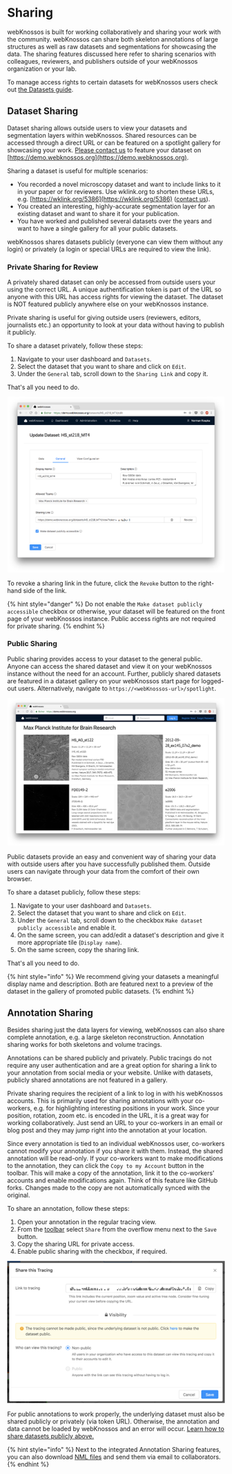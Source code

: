 # Sharing

webKnossos is built for working collaboratively and sharing your work with the community. webKnossos can share both skeleton annotations of large structures as well as raw datasets and segmentations for showcasing the data. The sharing features discussed here refer to sharing scenarios with colleagues, reviewers, and publishers outside of your webKnossos organization or your lab.

To manage access rights to certain datasets for webKnossos users check out [the Datasets guide](datasets.md#dataset-permissions).

## Dataset Sharing

Dataset sharing allows outside users to view your datasets and segmentation layers within webKnossos. Shared resources can be accessed through a direct URL or can be featured on a spotlight gallery for showcasing your work. [Please contact us](mailto:hello@scalableminds.com) to feature your dataset on [https://demo.webknossos.org](https://demo.webknossos.org).

Sharing a dataset is useful for multiple scenarios:

* You recorded a novel microscopy dataset and want to include links to it in your paper or for reviewers. Use wklink.org to shorten these URLs, e.g. [https://wklink.org/5386](https://wklink.org/5386) \([contact us](mailto:hello@scalableminds.com)\).
* You created an interesting, highly-accurate segmentation layer for an existing dataset and want to share it for your publication.
* You have worked and published several datasets over the years and want to have a single gallery for all your public datasets.

webKnossos shares datasets publicly \(everyone can view them without any login\) or privately \(a login or special URLs are required to view the link\).

### Private Sharing for Review

A privately shared dataset can only be accessed from outside users your using the correct URL. A unique authentification token is part of the URL so anyone with this URL has access rights for viewing the dataset. The dataset is NOT featured publicly anywhere else on your webKnossos instance.

Private sharing is useful for giving outside users \(reviewers, editors, journalists etc.\) an opportunity to look at your data without having to publish it publicly.

To share a dataset privately, follow these steps:

1. Navigate to your user dashboard and `Datasets`. 
2. Select the dataset that you want to share and click on `Edit`.
3. Under the `General` tab, scroll down to the `Sharing Link` and copy it. 

That's all you need to do.

![Configure the Dataset Sharing](../.gitbook/assets/dataset_general%20%281%29.png)

To revoke a sharing link in the future, click the `Revoke` button to the right-hand side of the link.

{% hint style="danger" %}
Do not enable the `Make dataset publicly accessible` checkbox or otherwise, your dataset will be featured on the front page of your webKnossos instance. Public access rights are not required for private sharing.
{% endhint %}

### Public Sharing

Public sharing provides access to your dataset to the general public. Anyone can access the shared dataset and view it on your webKnossos instance without the need for an account. Further, publicly shared datasets are featured in a dataset gallery on your webKnossos start page for logged-out users. Alternatively, navigate to `https://<webKnossos-url>/spotlight`.

![The Dataset Gallery view provides a public showcase of all your published datasets. No wK account is required to view these.](../.gitbook/assets/spotlight%20%281%29.png)

Public datasets provide an easy and convenient way of sharing your data with outside users after you have successfully published them. Outside users can navigate through your data from the comfort of their own browser.

To share a dataset publicly, follow these steps:

1. Navigate to your user dashboard and `Datasets`. 
2. Select the dataset that you want to share and click on `Edit`.
3. Under the `General` tab, scroll down to the checkbox `Make dataset publicly accessible` and enable it.
4. On the same screen, you can add/edit a dataset's description and give it more appropriate tile \(`Display name`\).
5. On the same screen, copy the sharing link.

That's all you need to do.

{% hint style="info" %}
We recommend giving your datasets a meaningful display name and description. Both are featured next to a preview of the dataset in the gallery of promoted public datasets.
{% endhint %}

## Annotation Sharing

Besides sharing just the data layers for viewing, webKnossos can also share complete annotation, e.g. a large skeleton reconstruction. Annotation sharing works for both skeletons and volume tracings.

Annotations can be shared publicly and privately. Public tracings do not require any user authentication and are a great option for sharing a link to your annotation from social media or your website. Unlike with datasets, publicly shared annotations are not featured in a gallery.

Private sharing requires the recipient of a link to log in with his webKnossos accounts. This is primarily used for sharing annotations with your co-workers, e.g. for highlighting interesting positions in your work. Since your position, rotation, zoom etc. is encoded in the URL, it is a great way for working collaboratively. Just send an URL to your co-workers in an email or blog post and they may jump right into the annotation at your location.

Since every annotation is tied to an individual webKnossos user, co-workers cannot modify your annotation if you share it with them. Instead, the shared annotation will be read-only. If your co-workers want to make modifications to the annotation, they can click the `Copy to my Account` button in the toolbar. This will make a copy of the annotation, link it to the co-workers' accounts and enable modifications again. Think of this feature like GitHub forks. Changes made to the copy are not automatically synced with the original.

To share an annotation, follow these steps:

1. Open your annotation in the regular tracing view. 
2. From the [toolbar](tracing_ui.md#the-toolbar) select `Share` from the overflow menu next to the `Save` button.
3. Copy the sharing URL for private access.
4. Enable public sharing with the checkbox, if required.

![Configure the Annotation Sharing](../.gitbook/assets/tracing_ui_sharing%20%281%29.png)

For public annotations to work properly, the underlying dataset must also be shared publicly or privately \(via token URL\). Otherwise, the annotation and data cannot be loaded by webKnossos and an error will occur. [Learn how to share datasets publicly above.](sharing.md#public-sharing)

{% hint style="info" %}
Next to the integrated Annotation Sharing features, you can also download [NML files](../reference/data_formats.md#nml) and send them via email to collaborators.
{% endhint %}

